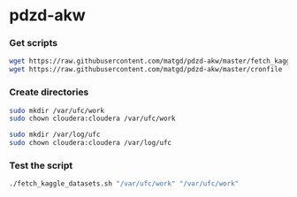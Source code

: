 # pdzd-akw

### Get scripts
```bash
wget https://raw.githubusercontent.com/matgd/pdzd-akw/master/fetch_kaggle_datasets.sh
wget https://raw.githubusercontent.com/matgd/pdzd-akw/master/cronfile
```

### Create directories
```bash
sudo mkdir /var/ufc/work
sudo chown cloudera:cloudera /var/ufc/work

sudo mkdir /var/log/ufc
sudo chown cloudera:cloudera /var/log/ufc
```

### Test the script
```bash
./fetch_kaggle_datasets.sh "/var/ufc/work" "/var/ufc/work"
```
